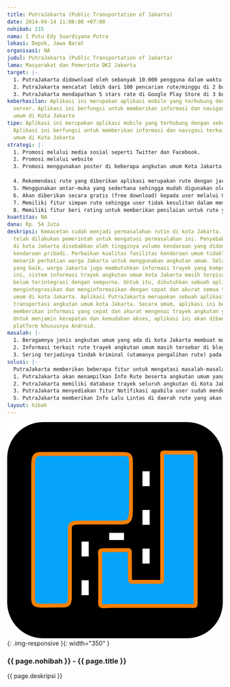 ```yaml
---
title: PutraJakarta (Public Transportation of Jakarta)
date: 2014-04-14 11:08:00 +07:00
nohibah: 215
nama: I Putu Edy Suardiyana Putra
lokasi: Depok, Jawa Barat
organisasi: NA
judul: PutraJakarta (Public Transportation of Jakarta)
lama: Masyarakat dan Pemerinta DKI Jakarta
target: |-
  1. PutraJakarta didownload oleh sebanyak 10.000 pengguna dalam waktu 6 bulan dari waktu peluncurannya.
  2. PutraJakarta mencatat lebih dari 100 pencarian rute/minggu di 2 bulan pertama dari waktu peluncurannya.
  3. PutraJakarta mendapatkan 5 stars rate di Google Play Store di 3 bulan pertama dari waktu peluncurannya.
keberhasilan: Aplikasi ini merupakan aplikasi mobile yang terhubung dengan sebuah
  server. Aplikasi ini berfungsi untuk memberikan informasi dan navigasi terkait angkutan
  umum di Kota Jakarta
tipe: Aplikasi ini merupakan aplikasi mobile yang terhubung dengan sebuah server.
  Aplikasi ini berfungsi untuk memberikan informasi dan navigasi terkait angkutan
  umum di Kota Jakarta
strategi: |-
  1. Promosi melalui media sosial seperti Twitter dan Facebook.
  2. Promosi melalui website
  3. Promosi menggunakan poster di beberapa angkutan umum Kota Jakarta.

  4. Rekomendasi rute yang diberikan aplikasi merupakan rute dengan jarak terpendek. Akan dilakukan perhitungan jarak untuk masing-masing rute yang direkomendasikan
  5. Menggunakan antar-muka yang sederhana sehingga mudah digunakan oleh pengguna awam.
  6. Akan diberikan secara gratis (free download) kepada user melalui Google Play Store.
  7. Memiliki fitur simpan rute sehingga user tidak kesulitan dalam memperoleh informasi jika ingin menggunakan fasilitas cari rute dengan koneksi Internet yang minim/tidak terhubung ke Internet.
  8. Memiliki fitur beri rating untuk memberikan penilaian untuk rute yang dirasa paling tepat sehingga bisa dijadikan acuan oleh pengguna lain.
kuantitas: NA
dana: Rp. 54 Juta
deskripsi: Kemacetan sudah menjadi permasalahan rutin di kota Jakarta. Banyak upaya
  telah dilakukan pemerintah untuk mengatasi permasalahan ini. Penyebab utama kemacetan
  di kota Jakarta disebabkan oleh tingginya volume kendaraan yang didominasi oleh
  kendaraan pribadi. Perbaikan kualitas fasilitas kendaraan umum tidaklah cukup untuk
  menarik perhatian warga Jakarta untuk menggunakan angkutan umum. Selain fasilitas
  yang baik, warga Jakarta juga membutuhkan informasi trayek yang komprehensif. Sejauh
  ini, sistem informasi trayek angkutan umum kota Jakarta masih terpisah-pisah dan
  belum terintegrasi dengan sempurna. Untuk itu, dibutuhkan sebuah aplikasi yang mampu
  mengintegrasikan dan menginformasikan dengan cepat dan akurat semua trayek angkutan
  umum di kota Jakarta. Aplikasi PutraJakarta merupakan sebuah aplikasi sistem informasi
  transportasi angkutan umum kota Jakarta. Secara umum, aplikasi ini bertujuan untuk
  memberikan informasi yang cepat dan akurat mengenai trayek angkutan yang akan digunakan.
  Untuk menjamin kecepatan dan kemudahan akses, aplikasi ini akan dibangun pada mobile
  platform khususnya Android.
masalah: |-
  1. Beragamnya jenis angkutan umum yang ada di kota Jakarta membuat masyarakat mengalami kebingungan untuk memilih angkutan yang sesuai dengan kebutuhannya.
  2. Informasi terkait rute trayek angkutan umum masih tersebar di blog, website, ataupun media sosial. Ketika seseorang ingin mencari rute tertentu, mereka diharuskan melihat di berbagai macam sumber yang jumlahnya sangat banyak dan tidak terbatas.
  3. Sering terjadinya tindak kriminal (utamanya pengalihan rute) pada angkutan umum membuat masyarakat cenderung menghindari penggunaan angkutan umum.
solusi: |-
  PutraJakarta memberikan beberapa fitur untuk mengatasi masalah-masalah di atas. Fitur-fitur tersebut adalah :
  1. PutraJakarta akan menampilkan Info Rute beserta angkutan umum yang dapat dilalui oleh user untuk berpergian dari dan ke suatu wilayah di Kota Jakarta.
  2. PutraJakarta memiliki database trayek seluruh angkutan di Kota Jakarta, sehingga informasi yang disediakan dapat dipercaya oleh user.
  3. PutraJakarta menyediakan fitur Notifikasi apabila user sudah mendekati lokasi tujuan. Dengan demikian user tidak perlu merasa khawatir apabila rute yang diarahkan oleh supir angkutan umum tidak sesuai dengan trayeknya.
  5. PutraJakarta memberikan Info Lalu Lintas di daerah rute yang akan dilalui oleh user.
layout: hibah
---
```


![215](/static/img/hibahcms/215.png){: .img-responsive }{: width="350" }

### {{ page.nohibah }} - {{ page.title }}

{{ page.deskripsi }}
